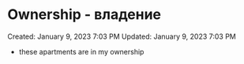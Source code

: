 # Ownership - владение

Created: January 9, 2023 7:03 PM
Updated: January 9, 2023 7:03 PM

- these apartments are in my ownership
